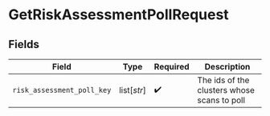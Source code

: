 # GetRiskAssessmentPollRequest


## Fields

| Field                                       | Type                                        | Required                                    | Description                                 |
| ------------------------------------------- | ------------------------------------------- | ------------------------------------------- | ------------------------------------------- |
| `risk_assessment_poll_key`                  | list[*str*]                                 | :heavy_check_mark:                          | The ids of the clusters whose scans to poll |